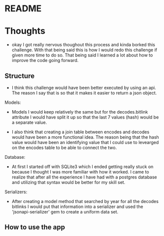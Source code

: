 # README

# Thoughts
- okay I got really nervous thoughout this process and kinda borked this challenge. With that being said this is how I would redo this challenge if given more time to do so. That being said I learned a lot about how to improve the code going forward.

## Structure
- I think this challenge would have been better executed by using an api. The reason I say that is so that it makes it easier to return a json object. 

Models:
- Models I would keep relatively the same but for the decodes.bitlink attribute I would have split it up so that the last 7 values (hash) would be a separate value.

- I also think that creating a join table between encodes and decodes would have been a more functional idea. The reason being that the hash value would have been an identifying value that I could use to levearged on the encodes table to be able to connect the two.

Database:
- At first I started off with SQLite3 which I ended getting really stuck on because I thought I was more familiar with how it worked. I came to realize that after all the experience I have had with a postgres database and utilizing that syntax would be better for my skill set. 

Serializers:
- After creating a model method that searched by year for all the decodes bitlinks I would put that information into a serializer and used the 'jsonapi-serializer' gem to create a uniform data set.


## How to use the app


